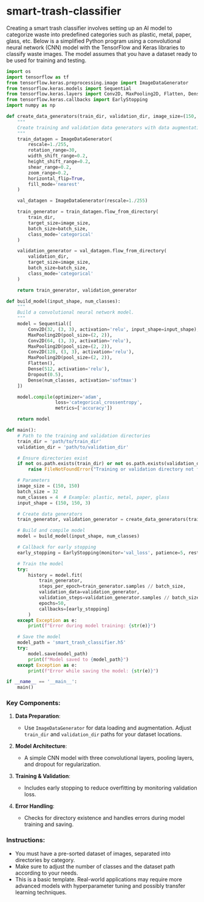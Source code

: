 # smart-trash-classifier

Creating a smart trash classifier involves setting up an AI model to categorize waste into predefined categories such as plastic, metal, paper, glass, etc. Below is a simplified Python program using a convolutional neural network (CNN) model with the TensorFlow and Keras libraries to classify waste images. The model assumes that you have a dataset ready to be used for training and testing.

```python
import os
import tensorflow as tf
from tensorflow.keras.preprocessing.image import ImageDataGenerator
from tensorflow.keras.models import Sequential
from tensorflow.keras.layers import Conv2D, MaxPooling2D, Flatten, Dense, Dropout
from tensorflow.keras.callbacks import EarlyStopping
import numpy as np

def create_data_generators(train_dir, validation_dir, image_size=(150, 150), batch_size=32):
    """
    Create training and validation data generators with data augmentation for the training set.
    """
    train_datagen = ImageDataGenerator(
        rescale=1./255,
        rotation_range=30,
        width_shift_range=0.2,
        height_shift_range=0.2,
        shear_range=0.2,
        zoom_range=0.2,
        horizontal_flip=True,
        fill_mode='nearest'
    )

    val_datagen = ImageDataGenerator(rescale=1./255)

    train_generator = train_datagen.flow_from_directory(
        train_dir,
        target_size=image_size,
        batch_size=batch_size,
        class_mode='categorical'
    )

    validation_generator = val_datagen.flow_from_directory(
        validation_dir,
        target_size=image_size,
        batch_size=batch_size,
        class_mode='categorical'
    )

    return train_generator, validation_generator

def build_model(input_shape, num_classes):
    """
    Build a convolutional neural network model.
    """
    model = Sequential([
        Conv2D(32, (3, 3), activation='relu', input_shape=input_shape),
        MaxPooling2D(pool_size=(2, 2)),
        Conv2D(64, (3, 3), activation='relu'),
        MaxPooling2D(pool_size=(2, 2)),
        Conv2D(128, (3, 3), activation='relu'),
        MaxPooling2D(pool_size=(2, 2)),
        Flatten(),
        Dense(512, activation='relu'),
        Dropout(0.5),
        Dense(num_classes, activation='softmax')
    ])

    model.compile(optimizer='adam',
                  loss='categorical_crossentropy',
                  metrics=['accuracy'])

    return model

def main():
    # Path to the training and validation directories
    train_dir = 'path/to/train_dir'
    validation_dir = 'path/to/validation_dir'

    # Ensure directories exist
    if not os.path.exists(train_dir) or not os.path.exists(validation_dir):
        raise FileNotFoundError("Training or validation directory not found")

    # Parameters
    image_size = (150, 150)
    batch_size = 32
    num_classes = 4  # Example: plastic, metal, paper, glass
    input_shape = (150, 150, 3)

    # Create data generators
    train_generator, validation_generator = create_data_generators(train_dir, validation_dir, image_size, batch_size)

    # Build and compile model
    model = build_model(input_shape, num_classes)

    # Callback for early stopping
    early_stopping = EarlyStopping(monitor='val_loss', patience=5, restore_best_weights=True)

    # Train the model
    try:
        history = model.fit(
            train_generator,
            steps_per_epoch=train_generator.samples // batch_size,
            validation_data=validation_generator,
            validation_steps=validation_generator.samples // batch_size,
            epochs=50,
            callbacks=[early_stopping]
        )
    except Exception as e:
        print(f"Error during model training: {str(e)}")

    # Save the model
    model_path = 'smart_trash_classifier.h5'
    try:
        model.save(model_path)
        print(f"Model saved to {model_path}")
    except Exception as e:
        print(f"Error while saving the model: {str(e)}")

if __name__ == '__main__':
    main()
```

### Key Components:

1. **Data Preparation**: 
   - Use `ImageDataGenerator` for data loading and augmentation. Adjust `train_dir` and `validation_dir` paths for your dataset locations.

2. **Model Architecture**: 
   - A simple CNN model with three convolutional layers, pooling layers, and dropout for regularization.

3. **Training & Validation**:
   - Includes early stopping to reduce overfitting by monitoring validation loss.

4. **Error Handling**: 
   - Checks for directory existence and handles errors during model training and saving.

### Instructions:
- You must have a pre-sorted dataset of images, separated into directories by category.
- Make sure to adjust the number of classes and the dataset path according to your needs.
- This is a basic template. Real-world applications may require more advanced models with hyperparameter tuning and possibly transfer learning techniques.